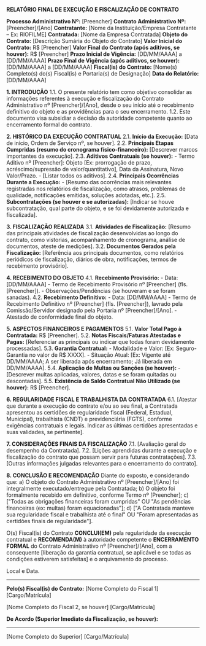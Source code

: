 **RELATÓRIO FINAL DE EXECUÇÃO E FISCALIZAÇÃO DE CONTRATO**

**Processo Administrativo Nº:** [Preencher]
**Contrato Administrativo Nº:** [Preencher]/[Ano]
**Contratante:** [Nome da Instituição/Empresa Contratante – Ex: RIOFILME]
**Contratada:** [Nome da Empresa Contratada]
**Objeto do Contrato:** [Descrição Sumária do Objeto do Contrato]
**Valor Inicial do Contrato:** R$ [Preencher]
**Valor Final do Contrato (após aditivos, se houver):** R$ [Preencher]
**Prazo Inicial de Vigência:** [DD/MM/AAAA] a [DD/MM/AAAA]
**Prazo Final de Vigência (após aditivos, se houver):** [DD/MM/AAAA] a [DD/MM/AAAA]
**Fiscal(is) do Contrato:** [Nome(s) Completo(s) do(s) Fiscal(is) e Portaria(s) de Designação]
**Data do Relatório:** [DD/MM/AAAA]

**1. INTRODUÇÃO**
   1.1. O presente relatório tem como objetivo consolidar as informações referentes à execução e fiscalização do Contrato Administrativo nº [Preencher]/[Ano], desde o seu início até o recebimento definitivo do objeto e as providências para o seu encerramento.
   1.2. Este documento visa subsidiar a decisão da autoridade competente quanto ao encerramento formal do contrato.

**2. HISTÓRICO DA EXECUÇÃO CONTRATUAL**
   2.1. **Início da Execução:** [Data de início, Ordem de Serviço nº, se houver].
   2.2. **Principais Etapas Cumpridas (resumo do cronograma físico-financeiro):** [Descrever marcos importantes da execução].
   2.3. **Aditivos Contratuais (se houver):**
       - Termo Aditivo nº [Preencher]: Objeto [Ex: prorrogação de prazo, acréscimo/supressão de valor/quantitativo], Data da Assinatura, Novo Valor/Prazo.
       - [Listar todos os aditivos].
   2.4. **Principais Ocorrências Durante a Execução:**
       - [Resumo das ocorrências mais relevantes registradas nos relatórios de fiscalização, como atrasos, problemas de qualidade, notificações emitidas, soluções adotadas, etc.].
   2.5. **Subcontratações (se houver e se autorizadas):** [Indicar se houve subcontratação, qual parte do objeto, e se foi devidamente autorizada e fiscalizada].

**3. FISCALIZAÇÃO REALIZADA**
   3.1. **Atividades de Fiscalização:** [Resumo das principais atividades de fiscalização desenvolvidas ao longo do contrato, como vistorias, acompanhamento de cronograma, análise de documentos, ateste de medições].
   3.2. **Documentos Gerados pela Fiscalização:** [Referência aos principais documentos, como relatórios periódicos de fiscalização, diários de obra, notificações, termos de recebimento provisório].

**4. RECEBIMENTO DO OBJETO**
   4.1. **Recebimento Provisório:**
       - Data: [DD/MM/AAAA]
       - Termo de Recebimento Provisório nº [Preencher] (fls. [Preencher]).
       - Observações/Pendências (se houveram e se foram sanadas).
   4.2. **Recebimento Definitivo:**
       - Data: [DD/MM/AAAA]
       - Termo de Recebimento Definitivo nº [Preencher] (fls. [Preencher]), lavrado pela Comissão/Servidor designado pela Portaria nº [Preencher]/[Ano].
       - Atestado de conformidade final do objeto.

**5. ASPECTOS FINANCEIROS E PAGAMENTOS**
   5.1. **Valor Total Pago à Contratada:** R$ [Preencher].
   5.2. **Notas Fiscais/Faturas Atestadas e Pagas:** [Referenciar as principais ou indicar que todas foram devidamente processadas].
   5.3. **Garantia Contratual:**
       - Modalidade e Valor: [Ex: Seguro-Garantia no valor de R$ XXXX].
       - Situação Atual: [Ex: Vigente até DD/MM/AAAA; A ser liberada após encerramento; Já liberada em DD/MM/AAAA].
   5.4. **Aplicação de Multas ou Sanções (se houver):**
       - [Descrever multas aplicadas, valores, datas e se foram quitadas ou descontadas].
   5.5. **Existência de Saldo Contratual Não Utilizado (se houver):** R$ [Preencher].

**6. REGULARIDADE FISCAL E TRABALHISTA DA CONTRATADA**
   6.1. [Atestar que durante a execução do contrato e/ou ao seu final, a Contratada apresentou as certidões de regularidade fiscal (Federal, Estadual, Municipal), trabalhista (CNDT) e previdenciária (FGTS), conforme exigências contratuais e legais. Indicar as últimas certidões apresentadas e suas validades, se pertinente].

**7. CONSIDERAÇÕES FINAIS DA FISCALIZAÇÃO**
   7.1. [Avaliação geral do desempenho da Contratada].
   7.2. [Lições aprendidas durante a execução e fiscalização do contrato que possam servir para futuras contratações].
   7.3. [Outras informações julgadas relevantes para o encerramento do contrato].

**8. CONCLUSÃO E RECOMENDAÇÃO**
   Diante do exposto, e considerando que:
   a) O objeto do Contrato Administrativo nº [Preencher]/[Ano] foi integralmente executado/entregue pela Contratada;
   b) O objeto foi formalmente recebido em definitivo, conforme Termo nº [Preencher];
   c) ["Todas as obrigações financeiras foram cumpridas" OU "As pendências financeiras (ex: multas) foram equacionadas"];
   d) ["A Contratada manteve sua regularidade fiscal e trabalhista até o final" OU "Foram apresentadas as certidões finais de regularidade"].

   O(s) Fiscal(is) do Contrato **CONCLUI(EM)** pela regularidade da execução contratual e **RECOMENDA(M)** à autoridade competente o **ENCERRAMENTO FORMAL** do Contrato Administrativo nº [Preencher]/[Ano], com a consequente [liberação da garantia contratual, se aplicável e se todas as condições estiverem satisfeitas] e o arquivamento do processo.

Local e Data.

_________________________________________
**Pelo(s) Fiscal(is) do Contrato:**
[Nome Completo do Fiscal 1]
[Cargo/Matrícula]

[Nome Completo do Fiscal 2, se houver]
[Cargo/Matrícula]

**De Acordo (Superior Imediato da Fiscalização, se houver):**

_________________________________________
[Nome Completo do Superior]
[Cargo/Matrícula]


